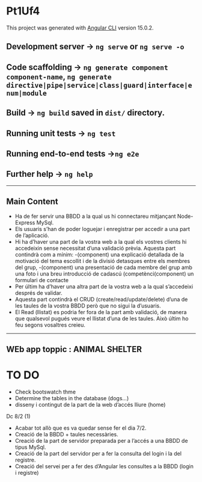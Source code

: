 # Pt1Uf4

This project was generated with [Angular CLI](https://github.com/angular/angular-cli) version 15.0.2.

## Development server -> `ng serve` or `ng serve -o`

## Code scaffolding ->   `ng generate component component-name`,     `ng generate directive|pipe|service|class|guard|interface|enum|module`           

## Build -> `ng build`  saved in `dist/` directory. 

## Running unit tests -> `ng test`

## Running end-to-end tests ->`ng e2e` 

## Further help -> `ng help`

---

## Main Content 

- Ha de fer servir una BBDD a la qual us hi connectareu mitjançant Node-Express MySql.
- Els usuaris s’han de poder loguejar i enregistrar per accedir a una part de l’aplicació.
- Hi ha d’haver una part de la vostra web a la qual els vostres clients hi accedeixin sense
  necessitat d’una validació prèvia. Aquesta part contindrà com a mínim:
        -(component) una explicació detallada de la motivació del tema escollit i de la divisió detasques entre els membres del grup,
        -(component) una presentació de cada membre del grup amb una foto i una breu introducció de cadascú (competènci(component) un formulari de contacte
- Per últim ha d’haver una altra part de la vostra web a la qual s’accedeixi després de validar.
- Aquesta part contindrà el CRUD (create/read/update/delete) d’una de les taules de la vostra BBDD però que no sigui la d’usuaris.
- El Read (llistat) es podria fer fora de la part amb validació, de manera que qualsevol pugués veure el llistat d’una de les taules. Això últim ho feu segons vosaltres creieu.

---

## WEb app toppic : __ANIMAL SHELTER__

# TO DO
 - Check bootswatch thme 
 - Determine the tables in the database (dogs...)
 - disseny i contingut de la part de la web d’accés lliure (home)

Dc 8/2 (1)
- Acabar tot allò que es va quedar sense fer el dia 7/2.
- Creació de la BBDD + taules necessàries.
- Creació de la part de servidor preparada per a l’accés a una BBDD de tipus MySql.
- Creació de la part del servidor per a fer la consulta del login i la del registre.
- Creació del servei per a fer des d’Angular les consultes a la BBDD (login i registre)